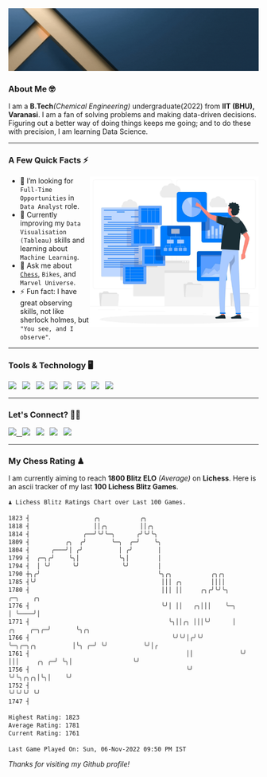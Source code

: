   <img src= "https://github.com/Laxman-Lakhan/Laxman-Lakhan/blob/master/Assets/Header.gif">

### About Me 🤓

I am a **B.Tech**_(Chemical Engineering)_ undergraduate(2022) from **IIT (BHU), Varanasi**. I am a fan of solving problems and making data-driven decisions. Figuring out a better way of doing things keeps me going; and to do these with precision, I am learning Data Science.

---

### A Few Quick Facts ⚡️
<img align="right" alt="Coding" width="340" src="https://github.com/Laxman-Lakhan/Laxman-Lakhan/blob/master/Assets/Data_Vector.jpg">   

- 🤝 I’m looking for `Full-Time Opportunities` in `Data Analyst` role.
- 📖 Currently improving my `Data Visualisation (Tableau)` skills and learning about `Machine Learning`.
- 💬 Ask me about [`Chess`](https://lichess.org/@/YourKingIsInDanger), `Bikes`, and `Marvel Universe`.
- ⚡️ Fun fact: I have great observing skills, not like sherlock holmes, but `"You see, and I observe"`.

---
### Tools & Technology 🖥

<img src="https://img.shields.io/badge/Python-white?logo=Python&logoColor=ColorName&style=ShieldStyle" /> &nbsp;
<img src="https://img.shields.io/badge/MySQL-white?logo=MySQL&logoColor=ColorName&style=ShieldStyle" /> &nbsp;
<img src="https://img.shields.io/badge/Tableau-white?logo=Tableau&logoColor=ColorName&style=ShieldStyle" /> &nbsp;
<img src="https://img.shields.io/badge/Excel-white?logo=Microsoft+Excel&logoColor=196F3D&style=ShieldStyle" /> &nbsp;
<img src="https://img.shields.io/badge/Jupyter-white?logo=Jupyter&logoColor=ColorName&style=ShieldStyle" /> &nbsp;
<img src="https://img.shields.io/badge/pandas-white?logo=Pandas&logoColor=000080&style=ShieldStyle" /> &nbsp;
<img src="https://img.shields.io/badge/numpy-white?logo=Numpy&logoColor=85C1E9&style=ShieldStyle" /> &nbsp;
<img src="https://img.shields.io/badge/scikit learn-white?logo=Scikit+Learn&logoColor=ColorName&style=ShieldStyle" /> &nbsp;



---

### Let's Connect? 🫳🏻

<a href="mailto:laxmansingh.lakhan@gmail.com"> <img src="https://img.icons8.com/fluent/48/000000/gmail.png" width="3.5%"/> &nbsp;
[<img src="https://img.icons8.com/color/48/000000/linkedin.png" width="3.5%"/>](https://www.linkedin.com/in/laxman-lakhan/)  &nbsp;
[<img src="https://img.icons8.com/fluent/48/000000/facebook-new.png" width="3.5%"/>](https://www.facebook.com/s.laxmanlakhan/)  &nbsp;
[<img src="https://img.icons8.com/fluent/48/000000/instagram-new.png" width="3.5%"/>](https://www.instagram.com/laxman.lakhan/)  &nbsp;
[<img src="https://img.icons8.com/color/48/000000/twitter.png" width="3.5%"/>](https://twitter.com/laxman__lakhan)  &nbsp;

 ---
  
### My Chess Rating ♟
  
I am currently aiming to reach **1800 Blitz ELO** *(Average)* on **Lichess**. Here is an ascii tracker of my last **100 Lichess Blitz Games**.

  ```
  ♟︎ 𝙻𝚒𝚌𝚑𝚎𝚜𝚜 𝙱𝚕𝚒𝚝𝚣 𝚁𝚊𝚝𝚒𝚗𝚐𝚜 𝙲𝚑𝚊𝚛𝚝 𝚘𝚟𝚎𝚛 𝙻𝚊𝚜𝚝 𝟷00 𝙶𝚊𝚖𝚎𝚜.
  
1823 ┤                  ╭╮           ╭╮
1818 ┤                  ││╭╮         ││╭╮
1814 ┤               ╭──╯╰╯╰─╮      ╭╯╰╯╰╮
1809 ┤          ╭╮  ╭╯       ╰─╮  ╭─╯    ╰╮
1804 ┤      ╭───╯│ ╭╯          │ ╭╯       │
1799 ┤  ╭─╮╭╯    ╰╮│           ╰╮│        │
1794 ┤  │ ╰╯      ╰╯            ╰╯        │
1790 ┼╮╭╯                                 ╰╮╭╮           ╭╮╭╮
1785 ┤╰╯                                   │││ ╭╮        ││││
1780 ┤                                     │││ ││     ╭╮╭╯╰╯╰╮                              ╭─╮    ╭╮
1776 ┤                                     ╰╯│ ││   ╭╮│││    ╰─╮                            │ ╰────╯│
1771 ┤                                       ╰╮││╭╮ │││╰╯      │                 ╭╮    ╭─╮╭─╯       ╰╮╭╮
1766 ┤                                        ╰╯╰╯│╭╯╰╯        ╰─╮╭─╮╭╮          │╰╮ ╭─╯ ╰╯          ╰╯│╭
1761 ┤                                            ││             ╰╯ │││     ╭╮ ╭─╯ ╰╮│                 ╰╯
1756 ┤                                            ╰╯                ╰╯╰╮╭╮╭╮│╰╮│    ╰╯
1752 ┤                                                                 ╰╯╰╯╰╯ ╰╯
1747 ┤ 

Highest Rating: 1823
Average Rating: 1781
Current Rating: 1761 

Last Game Played On: Sun, 06-Nov-2022 09:50 PM IST
  ```
  
  
*Thanks for visiting my Github profile!*
